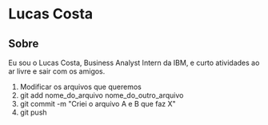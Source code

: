 # Lucas Costa

## Sobre
Eu sou o Lucas Costa, Business Analyst Intern da IBM, e curto atividades ao ar livre e sair com os amigos. 

1. Modificar os arquivos que queremos
2. git add nome_do_arquivo nome_do_outro_arquivo
3. git commit -m "Criei o arquivo A e B que faz X"
4. git push